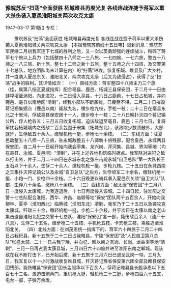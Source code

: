 ### 豫皖苏反“扫荡”全面获胜  柘城睢县再度光复  各线连战连捷予蒋军以重大杀伤袭入夏邑淮阳城关两次攻克太康

1947-03-17
第1版()
专栏：

　　豫皖苏反“扫荡”全面获胜
    柘城睢县再度光复
    各线连战连捷予蒋军以重大杀伤袭入夏邑淮阳城关两次攻克太康
    【本报豫皖苏前线十五日电】迟到消息：豫皖苏军民继二月初我军连下七城的胜利之后，又一次以英勇顽强的连续战斗，粉碎了蒋军七个旅以上兵力（包括整四十八师之一三八旅、一七四旅、一七六旅，整五十八师之一八三旅、新十旅，整七十二师之新十五旅，整十五师之六十四旅，及交警第十七总队，地方团队尚未计算在内）的“扫荡”进攻，恢复柘城、睢县及广大乡村，并一度袭入夏邑东关、淮阳北关，两次攻克太康（后又为敌侵占），获得了反“扫荡”战争的胜利。其详情如次：
    （一）南线方面：蒋军整四十八师主力三个旅（桂，属第八绥区夏威指挥）配合亳县、鹿邑、柘城三县保安团，于二月十一日由蚌埠增至涡阳，向北进犯，十二日侵入亳县，十六日占鹿邑，十七日占柘城，并向鹿邑、亳县以南地区“清剿”，经我小部队不断袭扰，已疲惫不堪。二月二十日摧毁蒋记杨集据点（鹿邑以南）毙敌九名，缴步枪九枝，手枪一枝；二十二日在亳县东北之十里河，俘敌亳县保安团十一人，缴步枪十一枝；二十八日晚扑灭四个蒋记镇公所，俘人枪各五；三月五日收复柘城，迫该敌退至亳县、鹿邑；三月七日，复将窜扰我柘城境内之残敌二百余包围于宋集（柘城东北），该敌除少数溃散外，大部就歼，生俘敌五十余人，缴轻机枪一挺，步枪七十余枝。
    （二）东线方面：驻夏邑敌整五十八师一八三旅，驻永城敌整五十八师新十旅残部，配合夏邑、永城两县保安团，自二月十一日起开始向我会亭集、龙兴岗、浑河集、县城、界沟等地（均在亳县、永城、夏邑间）“清剿”，并在上述各地构筑临时据点。我军除对进犯之敌以打击外，并于二月二十四日在永城东北之张庄击毙永城“自卫总队”第一大队长王玉石以下十余人，生俘二十余人，缴轻机枪一挺、步枪九枝。二十五日在永城西南之王集扑灭蒋记镇公队及永城“自卫总队”之后方，生俘顽军二十余名，缴轻机枪一挺、小炮一门、步枪四十余枝。二十六日晚更以骑兵袭入夏邑东关顽“自卫大队”队部，生俘八十余名，缴枪八十余枝。
    （三）西线方面：敌太康“保安团”于二月八日一度侵入太康城，为我逐退后，十七日再度侵入该城。二十四日起，驻淮阳之交警十七总队配合淮阳、西华、许昌、临颖等地“保安”团队两千五百余人，开始向我柳林、夏亭（淮阳西北）临蔡城（淮阳东北）清剿，我军乃于二十五日以急袭攻克太康城，歼敌三十余，缴轻机枪一挺，步枪二十余枝，并于次日在太康以南之老山集击退自淮阳北犯之交警十七总队、淮阳“保安团”各一部，毙伤敌百余人（遗尸十八具），生俘二十五名，缴步枪二十五枝、手机枪五枝，卡宾枪三枝，乘胜追至淮阳北关。
    （四）北线方面：在刘茂恩统一指挥下的、蒋军六十四旅于二月二十四日占我杞县，新十五旅于二十二日占我睢县，宁陵“保安团”及“人民自卫第八总队”张盛太部，二十一日占我宁陵，并向杞、睢以南之瓦岗、长岗、龙曲渠等地“清剿”，三月一日再占我太康县城，三月四日六十四旅并进至淮阳东南之郸城。现该敌在我不断打击下，已开始后撤，新十五旅于三月六日已退至瓦岗一带。三月九日，我军复以十一小时激战收复睢县城，歼灭蒋记豫省保安第六团全部及睢县保安团残部，毙伤睢县“保安团”团长孟照华以下百余人，俘蒋记睢县县长殷承恩以下五百七十三名，激迫击炮两门，重机枪九挺，轻机枪三十三挺，步枪四百六十五支，电台一部，子弹万余发。

